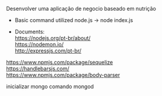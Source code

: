 Desenvolver uma aplicação de negocio baseado em nutrição 

- Basic command utilized node.js -> node index.js

- Documents: </br>
https://nodejs.org/pt-br/about/ </br>
https://nodemon.io/ </br>
http://expressjs.com/pt-br/ </br>


https://www.npmjs.com/package/sequelize </br>
https://handlebarsjs.com/ </br>
https://www.npmjs.com/package/body-parser </br>

inicializar mongo comando mongod
